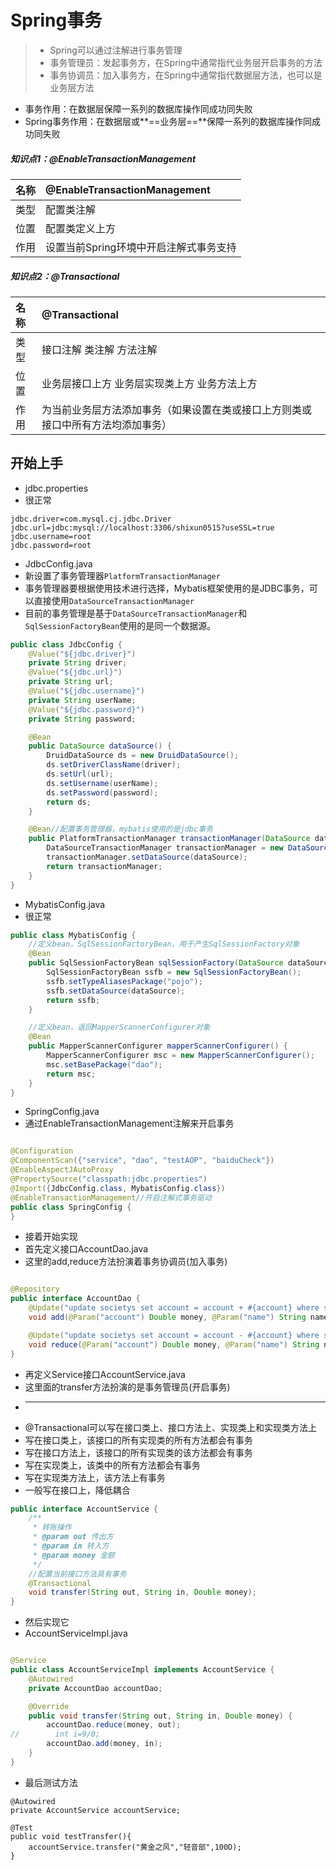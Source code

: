 # Spring事务

> * Spring可以通过注解进行事务管理
> * 事务管理员：发起事务方，在Spring中通常指代业务层开启事务的方法
> * 事务协调员：加入事务方，在Spring中通常指代数据层方法，也可以是业务层方法

- 事务作用：在数据层保障一系列的数据库操作同成功同失败
- Spring事务作用：在数据层或**==业务层==**保障一系列的数据库操作同成功同失败

##### 知识点1：@EnableTransactionManagement

| 名称    | @EnableTransactionManagement |
|:------|:-----------------------------|
| 类型    | 配置类注解                        |
| 位置    | 配置类定义上方                      |
| 作用    | 设置当前Spring环境中开启注解式事务支持       |

##### 知识点2：@Transactional

| 名称    | @Transactional                           |
|:------|:-----------------------------------------|
| 类型    | 接口注解  类注解  方法注解                          |
| 位置    | 业务层接口上方  业务层实现类上方  业务方法上方                |
| 作用    | 为当前业务层方法添加事务（如果设置在类或接口上方则类或接口中所有方法均添加事务） |

## 开始上手

* jdbc.properties
* 很正常

```
jdbc.driver=com.mysql.cj.jdbc.Driver
jdbc.url=jdbc:mysql://localhost:3306/shixun0515?useSSL=true
jdbc.username=root
jdbc.password=root
```

* JdbcConfig.java
* 新设置了事务管理器`PlatformTransactionManager`
* 事务管理器要根据使用技术进行选择，Mybatis框架使用的是JDBC事务，可以直接使用`DataSourceTransactionManager`
* 目前的事务管理是基于`DataSourceTransactionManager`和`SqlSessionFactoryBean`使用的是同一个数据源。

```java
public class JdbcConfig {
    @Value("${jdbc.driver}")
    private String driver;
    @Value("${jdbc.url}")
    private String url;
    @Value("${jdbc.username}")
    private String userName;
    @Value("${jdbc.password}")
    private String password;

    @Bean
    public DataSource dataSource() {
        DruidDataSource ds = new DruidDataSource();
        ds.setDriverClassName(driver);
        ds.setUrl(url);
        ds.setUsername(userName);
        ds.setPassword(password);
        return ds;
    }

    @Bean//配置事务管理器，mybatis使用的是jdbc事务
    public PlatformTransactionManager transactionManager(DataSource dataSource) {
        DataSourceTransactionManager transactionManager = new DataSourceTransactionManager();
        transactionManager.setDataSource(dataSource);
        return transactionManager;
    }
}
```

* MybatisConfig.java
* 很正常

```java
public class MybatisConfig {
    //定义bean，SqlSessionFactoryBean，用于产生SqlSessionFactory对象
    @Bean
    public SqlSessionFactoryBean sqlSessionFactory(DataSource dataSource) {
        SqlSessionFactoryBean ssfb = new SqlSessionFactoryBean();
        ssfb.setTypeAliasesPackage("pojo");
        ssfb.setDataSource(dataSource);
        return ssfb;
    }

    //定义bean，返回MapperScannerConfigurer对象
    @Bean
    public MapperScannerConfigurer mapperScannerConfigurer() {
        MapperScannerConfigurer msc = new MapperScannerConfigurer();
        msc.setBasePackage("dao");
        return msc;
    }
}
```

* SpringConfig.java
* 通过EnableTransactionManagement注解来开启事务

```java

@Configuration
@ComponentScan({"service", "dao", "testAOP", "baiduCheck"})
@EnableAspectJAutoProxy
@PropertySource("classpath:jdbc.properties")
@Import({JdbcConfig.class, MybatisConfig.class})
@EnableTransactionManagement//开启注解式事务驱动
public class SpringConfig {
}
```

* 接着开始实现
* 首先定义接口AccountDao.java
* 这里的add,reduce方法扮演着事务协调员(加入事务)

```java

@Repository
public interface AccountDao {
    @Update("update societys set account = account + #{account} where societyName = #{name}")
    void add(@Param("account") Double money, @Param("name") String name);

    @Update("update societys set account = account - #{account} where societyName = #{name}")
    void reduce(@Param("account") Double money, @Param("name") String name);
}
```

* 再定义Service接口AccountService.java
* 这里面的transfer方法扮演的是事务管理员(开启事务)
* ---
* @Transactional可以写在接口类上、接口方法上、实现类上和实现类方法上
* 写在接口类上，该接口的所有实现类的所有方法都会有事务
* 写在接口方法上，该接口的所有实现类的该方法都会有事务
* 写在实现类上，该类中的所有方法都会有事务
* 写在实现类方法上，该方法上有事务
* 一般写在接口上，降低耦合

```java
public interface AccountService {
    /**
     * 转账操作
     * @param out 传出方
     * @param in 转入方
     * @param money 金额
     */
    //配置当前接口方法具有事务
    @Transactional
    void transfer(String out, String in, Double money);
}
```

* 然后实现它
* AccountServiceImpl.java

```java

@Service
public class AccountServiceImpl implements AccountService {
    @Autowired
    private AccountDao accountDao;

    @Override
    public void transfer(String out, String in, Double money) {
        accountDao.reduce(money, out);
//        int i=9/0;
        accountDao.add(money, in);
    }
}
```

* 最后测试方法

```
@Autowired
private AccountService accountService;

@Test
public void testTransfer(){
    accountService.transfer("黄金之风","轻音部",100D);
}
```

